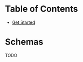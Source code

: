 Table of Contents
=================

<!-- TOC START min:1 max:3 link:true asterisk:false update:true -->
- [Get Started](#get-started)
<!-- TOC END -->

# Schemas

TODO
